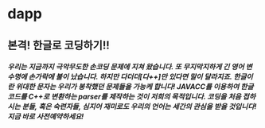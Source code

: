 # dapp
## 본격! 한글로 코딩하기!!
##### 우리는 지금까지 극악무도한 손코딩 문제에 지쳐 왔습니다. 또 무지막지하게 긴 영어 변수명에 손가락에 불이 났습니다. 하지만 다더더[다++]만 있다면 말이 달라지죠. 한글이란 위대한 문자는 우리가 봉착했던 문제들을 가능케 합니다! JAVACC를 이용하여 한글코드를 C++로 변환하는 parser를 제작하는 것이 저희의 목적입니다. 코딩을 처음 접하시는 분들, 혹은 숙련자들, 심지어 재미로도 우리의 언어는 세간의 관심을 받을 것입니다! 지금 바로 사전예약하세요!
